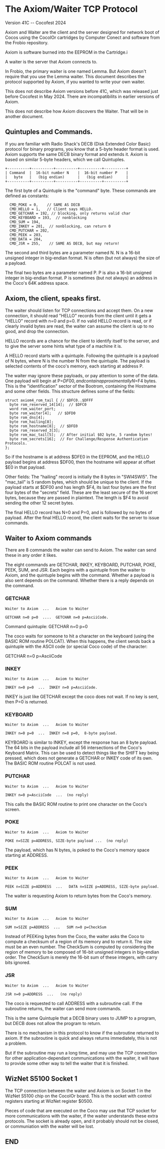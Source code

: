 # The Axiom/Waiter TCP Protocol

Version 41C -- Cocofest 2024

Axiom and Waiter are the client and the server designed
for network boot of Cocos using the CocoIOr cartridges
by Computer Conect and software from the Frobio repository.

Axiom is software burned into the EEPROM in the Cartridge.i

A waiter is the server that Axiom connects to.  

In Frobio, the primary waiter is one named Lemma.
But Axiom doesn't require that you use the Lemma
waiter.  This document describes the protocol
supported by Axiom, if you wanted to write your
own waiter.

This does not describe Axiom versions before 41C,
which was released just before Cocofest in May 2024.
There are incompatibilits in earlier versions of Axiom.

This does not describe how Axiom discovers the Waiter.
That will be in another document.

## Quintuples and Commands.

If you are familiar with Radio Shack's DECB (Disk Extended Color Basic)
protocol for binary programs, you know that a 5-byte header format
is used.   Axiom supports the same DECB binary format and
extends it.   Axiom is based on similar 5-byte headers,
which we call Quintuples.

```
+----------+----------+----------+----------+----------+
| Command  |  16-bit number N    |  16-bit number P    |
|   byte   |   (big endian)      |   (big endian)      |
+----------+----------+----------+----------+----------+
```

The first byte of a Quintuple is the "command" byte.
These commands are defined as constants:

```
  CMD_POKE = 0,    // SAME AS DECB
  CMD_HELLO = 1,   // Client says HELLO.
  CMD_GETCHAR = 192, // blocking, only returns valid char
  CMD_KEYBOARD = 193,  // nonblocking
  CMD_SUM = 194,
  CMD_INKEY = 201,  // nonblocking, can return 0
  CMD_PUTCHAR = 202,
  CMD_PEEK = 203,
  CMD_DATA = 204,
  CMD_JSR = 255,    // SAME AS DECB, but may return!
```

The second and third bytes are a parameter named N.
N is a 16-bit unsigned integer in big-endian format.
N is often (but not always) the size of a payload.

The final two bytes are a parameter named P.
P is also a 16-bit unsigned integer in big-endian format.
P is sometimes (but not always) an address in the
Coco's 64K address space.

## Axiom, the client, speaks first.

The waiter should listen for TCP connections and accept them.
On a new connection, it should read "HELLO" records from the
client until it gets a "HELLO" record with n=0 and p=0.
If no valid HELLO record is read, or if clearly invalid
bytes are read, the waiter can assume the client is
up to no good, and drop the connection.

HELLO records are a chance for the client to identify itself
to the server, and to give the server some hints what type
of a machine it is.

A HELLO record starts with a quintuple.  Following the
quintuple is a payload of N bytes, where N is the number N
from the quintuple.  The payload is selected contents of the coco's
memory, each starting at address P.

The waiter may ignore these payloads, or pay attention to some of the data.
One payload will begin at P=$DF00, and contain approximentally N=$F4
bytes.  This is the "identification" sector of the Bootrom,
containing the Hostname and some other fields.  This structure
defines some of the fields:

```
struct axiom4_rom_tail { // $DFC0..$DFFF
  byte rom_reserved_14[14];  // $DFC0
  word rom_waiter_port;
  byte rom_waiter[4];   // $DFD0
  byte rom_dns[4];
  byte rom_hailing[8];
  byte rom_hostname[8];  // $DFE0
  byte rom_reserved_3[3];
  byte rom_mac_tail[5];  // After initial $02 byte, 5 random bytes!
  byte rom_secrets[16];  // For Challenge/Response Authentication Protocols.
};
```

So if the hostname is at address $DFE0 in the EEPROM,
and the HELLO payload begins at address $DF00, then the
hostname will appear at offset $E0 in that payload.

Other fields:  The "hailing" record is initially the 8 bytes in
"SWI4SWI5".  The "mac_tail" is 5 random bytes, which should be
unique to the client.   If the payload starts at $DF00 and
has length $F4, its last four bytes are the first four bytes
of the "secrets" field.   These are the least secure of the
16 secret bytes, because they are passed in plaintext.
The length is $F4 to avoid sending the other 12 secret bytes.

The final HELLO record has N=0 and P=0, and is followed by
no bytes of payload.  After the final HELLO record, the
client waits for the server to issue commands.

## Waiter to Axiom commands

There are 8 commands the waiter can send to Axiom.
The waiter can send these in any order it likes.

The eight commands are GETCHAR, INKEY, KEYBOARD,
PUTCHAR, POKE, PEEK, SUM, and JSR.  Each begins with
a quintuple from the waiter to Axiom, and the
quintuple begins with the command.  Whether a payload
is also sent depends on the command.  Whether there
is a reply depends on the command.

### GETCHAR

```
Waiter to Axiom  ...   Axiom to Waiter

GETCHAR n=0 p=0  ....  GETCHAR n=0 p=AsciiCode.
```

Command quintuple:  GETCHAR n=0 p=0

The coco waits for someone to hit a character
on the keyboard (using the BASIC ROM routine POLCAT).
When this happens, the client sends back a quintuple
with the ASCII code (or special Coco code) of the character:

GETCHAR n=0 p=AsciiCode

### INKEY

```
Waiter to Axiom  ...   Axiom to Waiter

INKEY n=0 p=0  ...  INKEY n=0 p=AsciiCode.
```

INKEY is just like GETCHAR except the coco does not wait.
If no key is sent, then P=0 is returned.

### KEYBOARD

```
Waiter to Axiom  ...   Axiom to Waiter

INKEY n=0 p=0  ...  INKEY n=8 p=0,  8-byte payload.
```

KEYBOARD is similar to INKEY, except the response has
an 8 byte payload.  The 64 bits in the payload include
all 56 intersections of the Coco's Keyboard Matrix.
This can be used to detect things like the SHIFT key
being pressed, which does not generate a GETCHAR or INKEY
code of its own.  The BASIC ROM routine POLCAT is not used.

### PUTCHAR

```
Waiter to Axiom  ...   Axiom to Waiter

INKEY n=0 p=AsciiCode  ...  (no reply)
```

This calls the BASIC ROM routine to print one character
on the Coco's screen.

### POKE

```
Waiter to Axiom  ...   Axiom to Waiter

POKE n=SIZE p=ADDRESS, SIZE-byte payload ...  (no reply)
```

The payload, which has N bytes, is poked to the Coco's memory space
starting at ADDRESS.

### PEEK

```
Waiter to Axiom  ...   Axiom to Waiter

PEEK n=SIZE p=ADDRESS  ...   DATA n=SIZE p=ADDRESS, SIZE-byte payload.
```

The waiter is requesting Axiom to return bytes from the Coco's
memory.


### SUM

```
Waiter to Axiom  ...   Axiom to Waiter

SUM n=SIZE p=ADDRESS  ...   SUM n=0 p=CheckSum
```

Instead of PEEKing bytes from the Coco, the waiter asks the
Coco to compute a checksum of a region of its memory
and to return it.  The size must be an even number.
The CheckSum is computed by considering the region of
memory to be composed of 16-bit unsigned integers
in big-endian order.  The CheckSum is merely the 16-bit
sum of these integers, with carry bits ignored.

### JSR

```
Waiter to Axiom  ...   Axiom to Waiter

JSR n=0 p=ADDRESS  ...   (no reply)
```

The coco is requested to call ADDRESS with a subroutine call.
If the subroutine returns, the waiter can send more commands.

This is the same Quintuple that a DECB binary uses to JUMP
to a program, but DECB does not allow the program to return.

There is no mechanism in this protocol to know if the
subroutine returned to axiom.  If the subroutine is quick
and always returns immediately, this is not a problem.

But if the subroutine may run a long time, and may use the
TCP connection for other application-dependant communications
with the waiter, it will have to provide some other way to
tell the waiter that it is finished.

## WizNet S5100 Socket 1

The TCP connection between the waiter and Axiom is on
Socket 1 in the WizNet S5100 chip on the CocoIOr board.
This is the socket with control registers starting at
WizNet register $0500.

Pieces of code that are executed on the Coco may use
that TCP socket for more communications with the waiter,
if the waiter understands these extra protocols.
The socket is already open, and it probably should not
be closed, or communiation with the waiter will be lost.

## END
